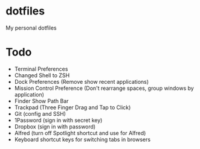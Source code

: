 # dotfiles
My personal dotfiles

# Todo
- Terminal Preferences
- Changed Shell to ZSH
- Dock Preferences (Remove show recent applications)
- Mission Control Preference (Don't rearrange spaces, group windows by application)
- Finder Show Path Bar
- Trackpad (Three Finger Drag and Tap to Click)
- Git (config and SSH)
- 1Password (sign in with secret key)
- Dropbox (sign in with password)
- Alfred (turn off Spotlight shortcut and use for Alfred)
- Keyboard shortcut keys for switching tabs in browsers